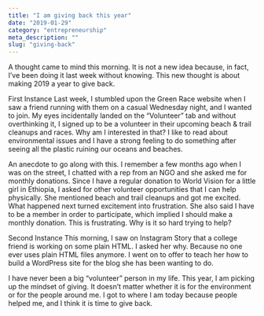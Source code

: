 ```yaml
---
title: "I am giving back this year"
date: "2019-01-29"
category: "entrepreneurship"
meta_description: ""
slug: "giving-back"
---
```


A thought came to mind this morning. It is not a new idea because, in fact, I’ve been doing it last week without knowing. This new thought is about making 2019 a year to give back.

First Instance
Last week, I stumbled upon the Green Race website when I saw a friend running with them on a casual Wednesday night, and I wanted to join. My eyes incidentally landed on the “Volunteer” tab and without overthinking it, I signed up to be a volunteer in their upcoming beach & trail cleanups and races. Why am I interested in that? I like to read about environmental issues and I have a strong feeling to do something after seeing all the plastic ruining our oceans and beaches.

An anecdote to go along with this. I remember a few months ago when I was on the street, I chatted with a rep from an NGO and she asked me for monthly donations. Since I have a regular donation to World Vision for a little girl in Ethiopia, I asked for other volunteer opportunities that I can help physically. She mentioned beach and trail cleanups and got me excited. What happened next turned excitement into frustration. She also said I have to be a member in order to participate, which implied I should make a monthly donation. This is frustrating. Why is it so hard trying to help?

Second Instance
This morning, I saw on Instagram Story that a college friend is working on some plain HTML. I asked her why. Because no one ever uses plain HTML files anymore. I went on to offer to teach her how to build a WordPress site for the blog she has been wanting to do.

I have never been a big “volunteer” person in my life. This year, I am picking up the mindset of giving. It doesn’t matter whether it is for the environment or for the people around me. I got to where I am today because people helped me, and I think it is time to give back.